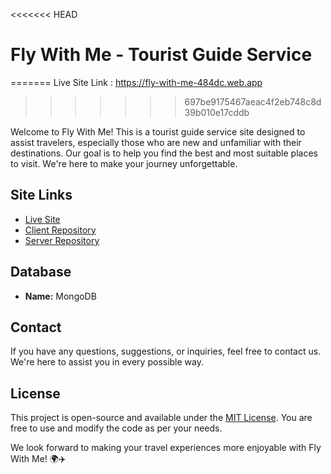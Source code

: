 <<<<<<< HEAD
# Fly With Me - Tourist Guide Service
=======
Live Site Link : https://fly-with-me-484dc.web.app <br>
>>>>>>> 697be9175467aeac4f2eb748c8d39b010e17cddb

Welcome to Fly With Me! This is a tourist guide service site designed to assist travelers, especially those who are new and unfamiliar with their destinations. Our goal is to help you find the best and most suitable places to visit. We're here to make your journey unforgettable.

## Site Links

- [Live Site](https://fly-with-me-484dc.web.app)
- [Client Repository](https://github.com/Porgramming-Hero-web-course/b6a11-service-review-client-side-iammhador)
- [Server Repository](https://github.com/Porgramming-Hero-web-course/b6a11-service-review-server-side-iammhador)

## Database

- **Name:** MongoDB

## Contact

If you have any questions, suggestions, or inquiries, feel free to contact us. We're here to assist you in every possible way.

## License

This project is open-source and available under the [MIT License](LICENSE). You are free to use and modify the code as per your needs.

We look forward to making your travel experiences more enjoyable with Fly With Me! 🌍✈️

